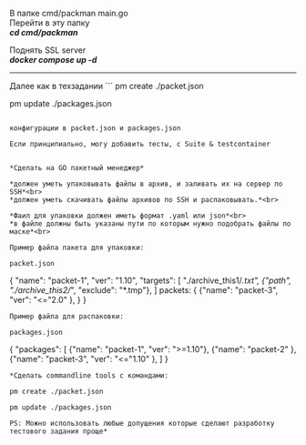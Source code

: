 В папке cmd/packman main.go<br>
Перейти в эту папку<br>
***cd cmd/packman***

Поднять SSL server<br>
***docker compose up -d***
<hr>
Далее как в техзадании 
```
pm create ./packet.json

pm update ./packages.json
```

конфигурации в packet.json и packages.json

Если принципиально, могу добавить тесты, с Suite & testcontainer


*Сделать на GO пакетный менеджер*

*должен уметь упаковывать файлы в архив, и заливать их на сервер по SSH*<br>
*должен уметь скачивать файлы архивов по SSH и распаковывать.*<br>

*Фаил для упаковки должен иметь формат .yaml или json*<br>
*в файле должны быть указаны пути по которым нужно подобрать файлы по маске*<br>

Пример файла пакета для упаковки:

packet.json
```
{
 "name": "packet-1",
 "ver": "1.10",
 "targets": [
  "./archive_this1/*.txt",
  {"path", "./archive_this2/*", "exclude": "*.tmp"},
 ]
 packets: {
  {"name": "packet-3", "ver": "<="2.0" },
 }
}
```
Пример файла для распаковки:

packages.json
```
{
 "packages": [
  {"name": "packet-1", "ver": ">=1.10"},
  {"name": "packet-2" },
  {"name": "packet-3", "ver": "<="1.10" },
 ]
}
```
*Сделать commandline tools с командами:

pm create ./packet.json

pm update ./packages.json

PS: Можно использовать любые допущения которые сделают разработку тестового задания проще*

